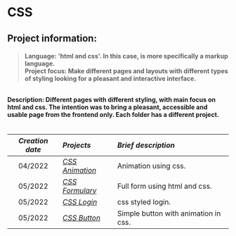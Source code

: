 # CSS

<h2>Project information:</h2>
<h4>

>Language: 'html and css'. In this case, is more specifically a markup language. <br>
>Project focus: Make different pages and layouts with different types of styling looking for a pleasant and interactive interface. <br>

<br>
Description: Different pages with different styling, with main focus on html and css. The intention was to bring a pleasant, accessible and usable page from the frontend only. Each folder has a different project.
<br><br> </h4>

*Creation date*|                             *Projects*                                                            | *Brief description* 
:--------:     | :--------                                                                                         |:-----
04/2022        |<a href="https://github.com/jferreiraz/CSS/tree/main/Animacao-CSS-main">_CSS Animation_            |Animation using css.
05/2022        |<a href="https://github.com/jferreiraz/CSS/tree/main/Formulario-HTML-com-CSS-main">_CSS Formulary_ |Full form using html and css.
05/2022        |<a href="https://github.com/jferreiraz/CSS/tree/main/Login-main">_CSS Login_                       |css styled login.
05/2022        |<a href="https://github.com/jferreiraz/CSS/tree/main/usuario-css-main">_CSS Button_                |Simple button with animation in css.

